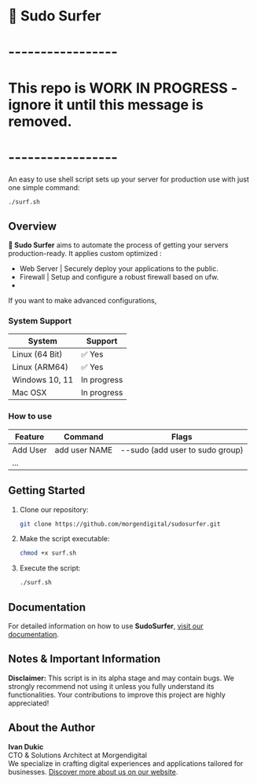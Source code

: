 # 🌊 Sudo Surfer

# -----------------
# This repo is WORK IN PROGRESS - ignore it until this message is removed.
# -----------------
An easy to use shell script sets up your server for production use with just one simple command:
```bash
./surf.sh
```

## Overview
**🌊 Sudo Surfer** aims to automate the process of getting your servers production-ready.
It applies custom optimized :
- Web Server | Securely deploy your applications to the public.
- Firewall   | Setup and configure a robust firewall based on ufw.
-  

If you want to make advanced configurations, 

### System Support
| System         | Support                                               |
|----------------|-------------------------------------------------------|
| Linux (64 Bit) | ✅ Yes                                               |
| Linux (ARM64)  | ✅ Yes                                               |
| Windows 10, 11 | In progress                                          |
| Mac OSX        | In progress                                          |


### How to use
| Feature       | Command       | Flags                                  |
|---------------|---------------|----------------------------------------|
| Add User      | add user NAME | --sudo (add user to sudo group)        |
| ...           |               |                                        |

## Getting Started

1. Clone our repository:
    ```bash
    git clone https://github.com/morgendigital/sudosurfer.git
    ```

2. Make the script executable:
    ```bash
    chmod +x surf.sh
    ```

3. Execute the script:
    ```bash
    ./surf.sh
    ```

## Documentation
For detailed information on how to use **SudoSurfer**, [visit our documentation](#).

## Notes & Important Information
**Disclaimer:** This script is in its alpha stage and may contain bugs. We strongly recommend not using it unless you fully understand its functionalities. Your contributions to improve this project are highly appreciated!

## About the Author
**Ivan Dukic**  
CTO & Solutions Architect at Morgendigital  
We specialize in crafting digital experiences and applications tailored for businesses. [Discover more about us on our website](#).
